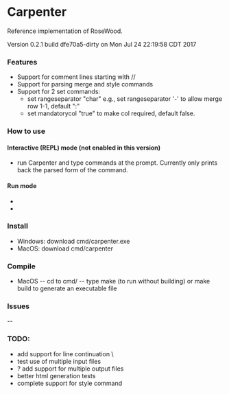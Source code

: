 # Carpenter
Reference implementation of RoseWood. 

Version 0.2.1 build dfe70a5-dirty on Mon Jul 24 22:19:58 CDT 2017

### Features
- Support for comment lines starting with // 
- Support for parsing merge and style commands
- Support for 2 set commands:
    - set rangeseparator "char" e.g., set rangeseparator '-' to allow merge row 1-1, default ":"
    - set mandatorycol "true" to make col required, default false.

### How to use
#### Interactive (REPL) mode (not enabled in this version)
- run Carpenter and type commands at the prompt. Currently only prints back the parsed form of the command.

#### Run mode
- 
- 

### Install
- Windows: download cmd/carpenter.exe
- MacOS: download cmd/carpenter

### Compile
- MacOS
-- cd to cmd/
-- type make (to run without building) or make build to generate an executable file

### Issues
--  

### TODO:
- add support for line continuation \\
- test use of multiple input files
- ? add support for multiple output files
- better html generation tests
- complete support for style command


